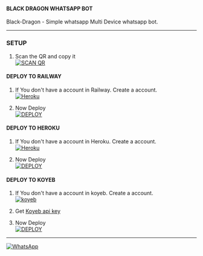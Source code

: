 #### BLACK DRAGON WHATSAPP BOT
Black-Dragon - Simple whatsapp Multi Device whatsapp bot.

***

### SETUP

1. Scan the QR and copy it
    <br>
<a href='https://black-dragon-qr.up.railway.app' target="_blank"><img alt='SCAN QR' src='https://img.shields.io/badge/Scan_qr-100000?style=for-the-badge&logo=scan&logoColor=white&labelColor=black&color=black'/></a>

#### DEPLOY TO RAILWAY

1. If You don't have a account in Railway. Create a account.
    <br>
<a href='https://railway.app/' target="_blank"><img alt='Heroku' src='https://img.shields.io/badge/-create-black?style=for-the-badge&logo=railway&logoColor=white'/></a>

3. Now Deploy
    <br>
<a href='https://railway.app/template/3GDfA0?referralCode=nFnPKI' target="_blank"><img alt='DEPLOY' src='https://img.shields.io/badge/-deploy-black?style=for-the-badge&logo=railway&logoColor=white'/></a>

#### DEPLOY TO HEROKU 

1. If You don't have a account in Heroku. Create a account.
    <br>
<a href='https://signup.heroku.com/' target="_blank"><img alt='Heroku' src='https://img.shields.io/badge/-Create-black?style=for-the-badge&logo=heroku&logoColor=white'/></a>

3. Now Deploy
    <br>
<a href='#' target="_blank"><img alt='DEPLOY' src='https://img.shields.io/badge/-DEPLOY-black?style=for-the-badge&logo=heroku&logoColor=white'/></a>

#### DEPLOY TO KOYEB 

1. If You don't have a account in koyeb. Create a account.
    <br>
<a href='https://app.koyeb.com/auth/signup' target="_blank"><img alt='koyeb' src='https://img.shields.io/badge/-Create-black?style=for-the-badge&logo=koyeb&logoColor=white'/></a>

2. Get [Koyeb api key](https://app.koyeb.com/account/api)

3. Now Deploy
    <br>
<a href='#' target="_blank"><img alt='DEPLOY' src='https://img.shields.io/badge/-DEPLOY-black?style=for-the-badge&logo=koyeb&logoColor=white'/></a>  
***
<a href="https://chat.whatsapp.com/GZZgL4Ma8uKAIykP2bJ2bC"><img alt="WhatsApp" src="https://img.shields.io/badge/-Whatsapp%20Group-blue?style=for-the-badge&logo=whatsapp&logoColor=white"/></a>
